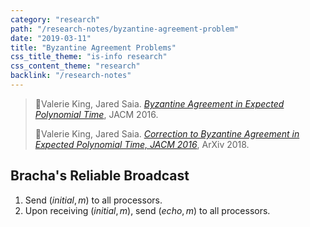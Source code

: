 ```yaml
---
category: "research"
path: "/research-notes/byzantine-agreement-problem"
date: "2019-03-11"
title: "Byzantine Agreement Problems"
css_title_theme: "is-info research"
css_content_theme: "research"
backlink: "/research-notes"
---
```



> 📑Valerie King, Jared Saia. [_Byzantine Agreement in Expected Polynomial Time_](https://dl.acm.org/citation.cfm?id=2837019), JACM 2016.
>
> 📑Valerie King, Jared Saia. [_Correction to Byzantine Agreement in Expected Polynomial Time, JACM 2016_](https://arxiv.org/abs/1812.10169), ArXiv 2018.

## Bracha's Reliable Broadcast

1. Send $(initial, m)$ to all processors.
2. Upon receiving $(initial, m)$, send $(echo, m)$ to all processors.